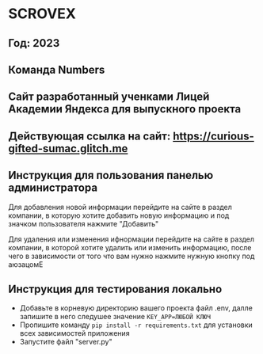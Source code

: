 # SCROVEX
## Год: 2023
## Команда Numbers

## Сайт разработанный ученками Лицей Академии Яндекса для выпускного проекта

## Действующая ссылка на сайт: https://curious-gifted-sumac.glitch.me

## Инструкция для пользования панелью администратора
Для добавления новой информации перейдите на сайте в раздел компании, в которую хотите добавить новую информацию и под значком пользователя нажмите "Добавить"

Для удаления или изменения ифнормации перейдите на сайте в раздел компании, в которой хотите удалить или изменить информацию, после чего в зависимости от того что вам нужно нажмите нужную кнопку под аюзацомЕ


## Инструкция для тестирования локально
- Добавьте в корневую директорию вашего проекта файл .env, далле запишите в него следушее значение `KEY_APP=ЛЮБОЙ КЛЮЧ`
- Пропишите команду `pip install -r requirements.txt` для установки всех зависимостей приложения
- Запустите файл "server.py"
